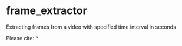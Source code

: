 # frame_extractor
Extracting frames from a video with specified time interval in seconds

Please cite:
*
